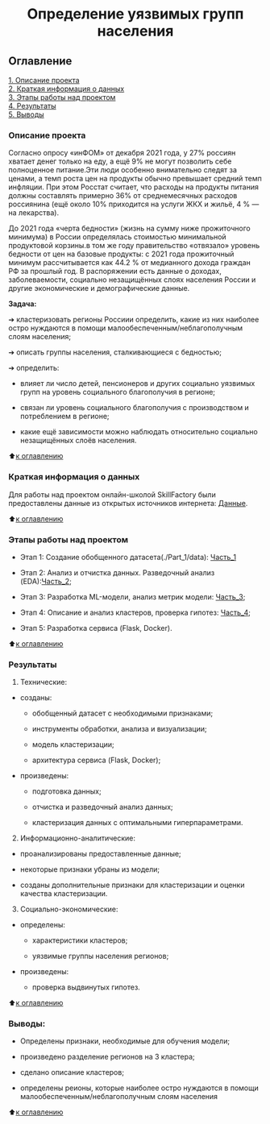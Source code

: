 # <center>Определение уязвимых групп населения

## Оглавление  
[1. Описание проекта](#Описание-проекта)  
[2. Краткая информация о данных](#Краткая-информация-о-данных)  
[3. Этапы работы над проектом](#Этапы-работы-над-проектом)  
[4. Результаты](#Результаты)    
[5. Выводы](#Выводы) 

### Описание проекта  

 Согласно опросу «инФОМ» от декабря 2021 года, у 27% россиян хватает денег только на еду, а ещё 9% не могут позволить себе полноценное питание.Эти люди особенно внимательно следят за ценами, а темп роста  цен на продукты обычно превышает средний темп инфляции. При этом Росстат считает, что расходы на продукты питания должны составлять примерно 36% от среднемесячных расходов россиянина (ещё около 10% приходится на услуги ЖКХ и жильё, 4 % — на лекарства). 

 До 2021 года «черта бедности» (жизнь на сумму ниже прожиточного минимума) в России определялась стоимостью минимальной продуктовой корзины.в том же году правительство «отвязало» уровень бедности от цен на базовые продукты: с 2021 года прожиточный минимум рассчитывается как 44.2 % от медианного дохода граждан РФ за прошлый год. В распоряжении есть данные о доходах, заболеваемости, социально незащищённых слоях населения России и другие экономические и демографические данные.

 **Задача:**
  
  ➔ кластеризовать регионы Россиии определить, какие из них наиболее остро нуждаются в помощи малообеспеченным/неблагополучным слоям населения;

  ➔ описать группы населения, сталкивающиеся с бедностью;

  ➔ определить:
  
   - влияет ли число детей, пенсионеров и других социально уязвимых групп на уровень социального благополучия в регионе;
    
   - связан ли уровень социального благополучия с производством и потреблением в регионе;
    
   - какие ещё зависимости можно наблюдать относительно социально незащищённых слоёв населения.

:arrow_up:[к оглавлению](#Оглавление)


### Краткая информация о данных

Для работы над проектом онлайн-школой SkillFactory были предоставлены данные из открытых источников интернета: [Данные](./social_russia_data/).

  
:arrow_up:[к оглавлению](#Оглавление)


### Этапы работы над проектом  

* Этап 1: Создание обобщенного датасета(./Part_1/data): [Часть_1](./Diplom_1.ipynb)

* Этап 2: Анализ и отчистка данных. Разведочный анализ (EDA):[Часть_2](./Diplom_2.ipynb);

* Этап 3: Разработка ML-модели, анализ метрик модели: [Часть_3]((./Diplom_3.ipynb));

* Этап 4: Описание и анализ кластеров, проверка гипотез: [Часть_4]((./Diplom_4.ipynb));

* Этап 5: Разработка сервиса (Flask, Docker).



:arrow_up:[к оглавлению](#Оглавление)


### Результаты

  1. Технические:
  
   * созданы:
   
     - обобщенный датасет с необходимыми признаками;
    
     - инструменты обработки, анализа и визуализации;

     - модель кластеризации;

     - архитектура сервиса (Flask, Docker);
    
   * произведены:
   
     - подготовка данных;

     - отчистка и разведочный анализ данных;

     - кластеризация данных с оптимальными гиперпараметрами.
  
  2. Информационно-аналитические:
  
   * проанализированы предоставленные данные;

   * некоторые признаки убраны из модели;

   * созданы дополнительные признаки для кластеризации и оценки качества кластеризации.
  
  3. Социально-экономические:
  
   * определены:
   
     - характеристики кластеров;
     
     - уязвимые группы населения регионов;
    
   * произведены:

     - проверка выдвинутых гипотез. 


:arrow_up:[к оглавлению](#Оглавление)

### Выводы:

* Определены признаки, необходимые для обучения модели;

* произведено разделение регионов на 3 кластера;

* сделано описание кластеров;

* определены реионы, которые наиболее остро нуждаются в помощи малообеспеченным/неблагополучным слоям населения

:arrow_up:[к оглавлению](#Оглавление)
